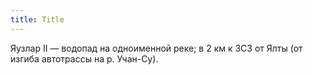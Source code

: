```yaml
---
title: Title
---
```


Яузлар II — водопад на одноименной реке; в 2 км к ЗСЗ от Ялты (от изгиба
автотрассы на р. Учан-Су).

